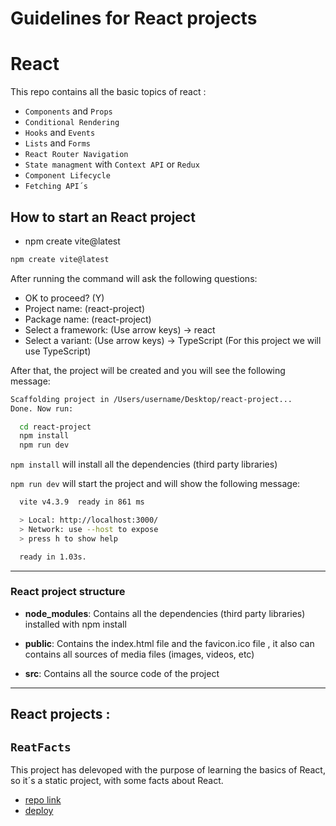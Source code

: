 # Guidelines for React projects

# React 

This repo contains all the basic topics of react :

- `Components` and `Props`
-  `Conditional Rendering`
- `Hooks` and `Events`
- `Lists` and `Forms`
- `React Router Navigation`
-  `State managment` with `Context API` or `Redux` 
- `Component Lifecycle`
- `Fetching API´s`


## How to start an React project

* npm create vite@latest

````bash
npm create vite@latest
````

After running the command will ask the following questions:

* OK to proceed? (Y) 
* Project name: (react-project)
* Package name: (react-project)
* Select a framework: (Use arrow keys) -> react
* Select a variant: (Use arrow keys) -> TypeScript (For this project we will use TypeScript)

After that, the project will be created and you will see the following message:

```bash
Scaffolding project in /Users/username/Desktop/react-project...
Done. Now run:

  cd react-project
  npm install
  npm run dev
```

`npm install` will install all the dependencies (third party libraries) 

`npm run dev` will start the project and will show the following message:

```bash
  vite v4.3.9  ready in 861 ms

  > Local: http://localhost:3000/
  > Network: use --host to expose
  > press h to show help

  ready in 1.03s.
```
--------------------------------------------------------------

### React project structure

* **node_modules**: Contains all the dependencies (third party libraries) installed with npm install

* **public**: Contains the index.html file and the favicon.ico file , it also can contains all sources of media files (images, videos, etc)

* **src**: Contains all the source code of the project

--------------------------------------------------------------
 
 ## React projects :

  ## `ReatFacts`

  This project has delevoped with the purpose of learning the basics of React, so it´s a static project, with some facts about React.

  - [repo link](https://github.com/pedromst2000/ReactFacts)
  - [deploy](https://reactfactsjs.netlify.app/)

 



